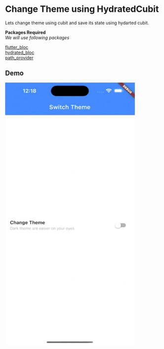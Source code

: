 
# Change Theme using HydratedCubit

Lets change theme using cubit and save its
state using hydarted cubit.




**Packages Required** \
*We will use following packages*

[flutter_bloc](https://pub.dev/packages/flutter_bloc) \
[hydrated_bloc](https://pub.dev/packages/hydrated_bloc) \
[path_provider](https://pub.dev/packages/path_provider)


## Demo

<img src ="https://github.com/Iaashish13/switch_theme_using_hydrated_cubit/blob/main/lib/gif/Simulator%20Screen%20Recording%20-%20iPhone%2014%20Pro%20Max%20-%202022-11-12%20at%2012.18.23.gif" width="420" height="850">
